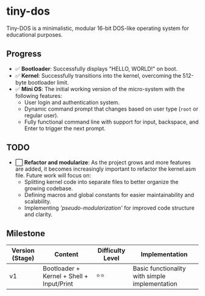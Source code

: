 # tiny-dos
Tiny-DOS is a minimalistic, modular 16-bit DOS-like operating system for educational purposes.

## Progress

- ✅ **Bootloader**: Successfully displays "HELLO, WORLD!" on boot.
- ✅ **Kernel**: Successfully transitions into the kernel, overcoming the 512-byte bootloader limit.
- ✅ **Mini OS**: The initial working version of the micro-system with the following features:
    - User login and authentication system.
    - Dynamic command prompt that changes based on user type (`root` or regular user).
    - Fully functional command line with support for input, backspace, and Enter to trigger the next prompt.

## TODO

- ⬜ **Refactor and modularize**: As the project grows and more features are added, it becomes increasingly important to refactor the kernel.asm file. Future work will focus on:
  - Splitting kernel code into separate files to better organize the growing codebase.
  - Defining macros and global constants for easier maintainability and scalability.
  - Implementing *'pseudo-modularization'* for improved code structure and clarity.

## Milestone

| Version (Stage) | Content                                   | Difficulty Level | Implementation                                 |
|-----------------|-------------------------------------------|------------------|------------------------------------------------|
| v1              | Bootloader + Kernel + Shell + Input/Print | ⭐⭐               | Basic functionality with simple implementation |
